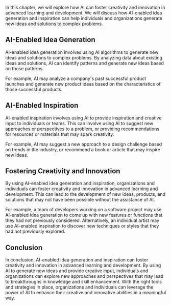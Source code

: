 

In this chapter, we will explore how AI can foster creativity and innovation in advanced learning and development. We will discuss how AI-enabled idea generation and inspiration can help individuals and organizations generate new ideas and solutions to complex problems.

AI-Enabled Idea Generation
--------------------------

AI-enabled idea generation involves using AI algorithms to generate new ideas and solutions to complex problems. By analyzing data about existing ideas and solutions, AI can identify patterns and generate new ideas based on those patterns.

For example, AI may analyze a company's past successful product launches and generate new product ideas based on the characteristics of those successful products.

AI-Enabled Inspiration
----------------------

AI-enabled inspiration involves using AI to provide inspiration and creative input to individuals or teams. This can involve using AI to suggest new approaches or perspectives to a problem, or providing recommendations for resources or materials that may spark creativity.

For example, AI may suggest a new approach to a design challenge based on trends in the industry, or recommend a book or article that may inspire new ideas.

Fostering Creativity and Innovation
-----------------------------------

By using AI-enabled idea generation and inspiration, organizations and individuals can foster creativity and innovation in advanced learning and development. This can lead to the development of new ideas, products, and solutions that may not have been possible without the assistance of AI.

For example, a team of developers working on a software project may use AI-enabled idea generation to come up with new features or functions that they had not previously considered. Alternatively, an individual artist may use AI-enabled inspiration to discover new techniques or styles that they had not previously explored.

Conclusion
----------

In conclusion, AI-enabled idea generation and inspiration can foster creativity and innovation in advanced learning and development. By using AI to generate new ideas and provide creative input, individuals and organizations can explore new approaches and perspectives that may lead to breakthroughs in knowledge and skill enhancement. With the right tools and strategies in place, organizations and individuals can leverage the power of AI to enhance their creative and innovative abilities in a meaningful way.
